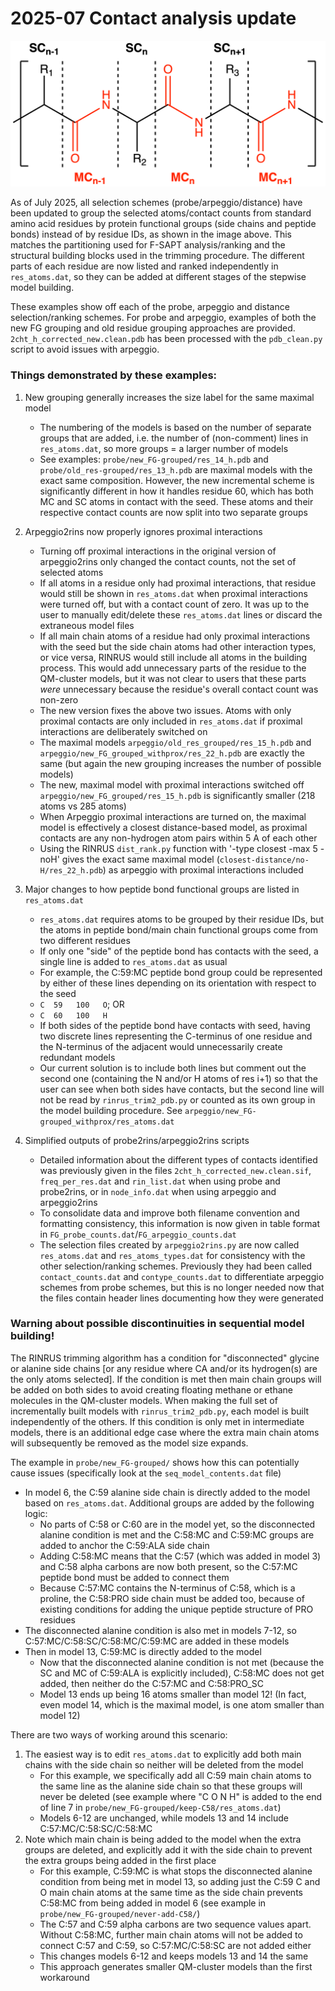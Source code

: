 # 2025-07 Contact analysis update

![Functional group partitioning of protein chains](FG_partitioning.png)

As of July 2025, all selection schemes (probe/arpeggio/distance) have been updated to group the selected atoms/contact counts from standard amino acid residues by protein functional groups (side chains and peptide bonds) instead of by residue IDs, as shown in the image above. 
This matches the partitioning used for F-SAPT analysis/ranking and the structural building blocks used in the trimming procedure. 
The different parts of each residue are now listed and ranked independently in `res_atoms.dat`, so they can be added at different stages of the stepwise model building. 

These examples show off each of the probe, arpeggio and distance selection/ranking schemes. For probe and arpeggio, examples of both the new FG grouping and old residue grouping approaches are provided. 
`2cht_h_corrected_new.clean.pdb` has been processed with the `pdb_clean.py` script to avoid issues with arpeggio.


### Things demonstrated by these examples:

1. New grouping generally increases the size label for the same maximal model
   - The numbering of the models is based on the number of separate groups that are added, i.e. the number of (non-comment) lines in `res_atoms.dat`, so more groups = a larger number of models
   - See examples: `probe/new_FG-grouped/res_14_h.pdb` and `probe/old_res-grouped/res_13_h.pdb` are maximal models with the exact same composition. However, the new incremental scheme is significantly different in how it handles residue 60, which has both MC and SC atoms in contact with the seed. These atoms and their respective contact counts are now split into two separate groups

2. Arpeggio2rins now properly ignores proximal interactions
   - Turning off proximal interactions in the original version of arpeggio2rins only changed the contact counts, not the set of selected atoms
   	- If all atoms in a residue only had proximal interactions, that residue would still be shown in `res_atoms.dat` when proximal interactions were turned off, but with a contact count of zero. It was up to the user to manually edit/delete these `res_atoms.dat` lines or discard the extraneous model files
	- If all main chain atoms of a residue had only proximal interactions with the seed but the side chain atoms had other interaction types, or vice versa, RINRUS would still include all atoms in the building process. This would add unnecessary parts of the residue to the QM-cluster models, but it was not clear to users that these parts _were_ unnecessary because the residue's overall contact count was non-zero
   - The new version fixes the above two issues. Atoms with only proximal contacts are only included in `res_atoms.dat` if proximal interactions are deliberately switched on
   - The maximal models `arpeggio/old_res_grouped/res_15_h.pdb` and `arpeggio/new_FG_grouped_withprox/res_22_h.pdb` are exactly the same (but again the new grouping increases the number of possible models)
   - The new, maximal model with proximal interactions switched off `arpeggio/new_FG_grouped/res_15_h.pdb` is significantly smaller (218 atoms vs 285 atoms)
   - When Arpeggio proximal interactions are turned on, the maximal model is effectively a closest distance-based model, as proximal contacts are any non-hydrogen atom pairs within 5 A of each other
   - Using the RINRUS `dist_rank.py` function with '-type closest -max 5 -noH' gives the exact same maximal model (`closest-distance/no-H/res_22_h.pdb`) as arpeggio with proximal interactions included

3. Major changes to how peptide bond functional groups are listed in `res_atoms.dat`
   - `res_atoms.dat` requires atoms to be grouped by their residue IDs, but the atoms in peptide bond/main chain functional groups come from two different residues 
   - If only one "side" of the peptide bond has contacts with the seed, a single line is added to `res_atoms.dat` as usual
	- For example, the C:59:MC peptide bond group could be represented by either of these lines depending on its orientation with respect to the seed
	- `C  59   100   O`; OR
	- `C  60   100   H`
   - If both sides of the peptide bond have contacts with seed, having two discrete lines representing the C-terminus of one residue and the N-terminus of the adjacent would unnecessarily create redundant models
   - Our current solution is to include both lines but comment out the second one (containing the N and/or H atoms of res i+1) so that the user can see when both sides have contacts, but the second line will not be read by `rinrus_trim2_pdb.py` or counted as its own group in the model building procedure. See `arpeggio/new_FG-grouped_withprox/res_atoms.dat`

4. Simplified outputs of probe2rins/arpeggio2rins scripts
   - Detailed information about the different types of contacts identified was previously given in the files `2cht_h_corrected_new.clean.sif`, `freq_per_res.dat` and `rin_list.dat` when using probe and probe2rins, or in `node_info.dat` when using arpeggio and arpeggio2rins
   - To consolidate data and improve both filename convention and formatting consistency, this information is now given in table format in `FG_probe_counts.dat`/`FG_arpeggio_counts.dat` 
   - The selection files created by `arpeggio2rins.py` are now called `res_atoms.dat` and `res_atoms_types.dat` for consistency with the other selection/ranking schemes. Previously they had been called `contact_counts.dat` and `contype_counts.dat` to differentiate arpeggio schemes from probe schemes, but this is no longer needed now that the files contain header lines documenting how they were generated


### Warning about possible discontinuities in sequential model building!

The RINRUS trimming algorithm has a condition for "disconnected" glycine or alanine side chains [or any residue where CA and/or its hydrogen(s) are the only atoms selected]. 
If the condition is met then main chain groups will be added on both sides to avoid creating floating methane or ethane molecules in the QM-cluster models. 
When making the full set of incrementally built models with `rinrus_trim2_pdb.py`, each model is built independently of the others. 
If this condition is only met in intermediate models, there is an additional edge case where the extra main chain atoms will subsequently be removed as the model size expands. 

The example in `probe/new_FG-grouped/` shows how this can potentially cause issues (specifically look at the `seq_model_contents.dat` file)

- In model 6, the C:59 alanine side chain is directly added to the model based on `res_atoms.dat`. Additional groups are added by the following logic:
   - No parts of C:58 or C:60 are in the model yet, so the disconnected alanine condition is met and the C:58:MC and C:59:MC groups are added to anchor the C:59:ALA side chain
   - Adding C:58:MC means that the C:57 (which was added in model 3) and C:58 alpha carbons are now both present, so the C:57:MC peptide bond must be added to connect them
   - Because C:57:MC contains the N-terminus of C:58, which is a proline, the C:58:PRO side chain must be added too, because of existing conditions for adding the unique peptide structure of PRO residues
- The disconnected alanine condition is also met in models 7-12, so C:57:MC/C:58:SC/C:58:MC/C:59:MC are added in these models
- Then in model 13, C:59:MC is directly added to the model
   - Now that the disconnected alanine condition is not met (because the SC and MC of C:59:ALA is explicitly included), C:58:MC does not get added, then neither do the C:57:MC and C:58:PRO_SC
   - Model 13 ends up being 16 atoms smaller than model 12! (In fact, even model 14, which is the maximal model, is one atom smaller than model 12)

There are two ways of working around this scenario:
1. The easiest way is to edit `res_atoms.dat` to explicitly add both main chains with the side chain so neither will be deleted from the model
   - For this example, we specifically add all C:59 main chain atoms to the same line as the alanine side chain so that these groups will never be deleted (see example where "C O N H" is added to the end of line 7 in `probe/new_FG-grouped/keep-C58/res_atoms.dat`)
   - Models 6-12 are unchanged, while models 13 and 14 include C:57:MC/C:58:SC/C:58:MC 
2. Note which main chain is being added to the model when the extra groups are deleted, and explicitly add it with the side chain to prevent the extra groups being added in the first place
   - For this example, C:59:MC is what stops the disconnected alanine condition from being met in model 13, so adding just the C:59 C and O main chain atoms at the same time as the side chain prevents C:58:MC from being added in model 6 (see example in `probe/new_FG-grouped/never-add-C58/`)
   - The C:57 and C:59 alpha carbons are two sequence values apart. Without C:58:MC, further main chain atoms will not be added to connect C:57 and C:59, so C:57:MC/C:58:SC are not added either
   - This changes models 6-12 and keeps models 13 and 14 the same
   - This approach generates smaller QM-cluster models than the first workaround 

